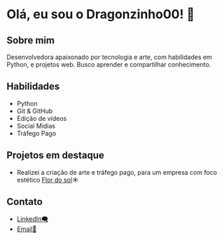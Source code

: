 # Olá, eu sou o Dragonzinho00! 👋

## Sobre mim
Desenvolvedora apaixonado por tecnologia e arte, com habilidades em Python, e projetos web. Busco aprender e compartilhar conhecimento.

## Habilidades
- Python 
- Git & GitHub
- Edição de vídeos
- Social Midias
- Tráfego Pago

## Projetos em destaque
- Realizei a criação de arte e tráfego pago, para um empresa com foco estético [Flor do sol](https://www.instagram.com/esteticaeterapiabc)☀️

## Contato
- [LinkedIn🗨️](https://www.linkedin.com/in/laura-izabel-0056a81a0)
- [Email📧](mailto:lauraizabel00@gmail.com)
